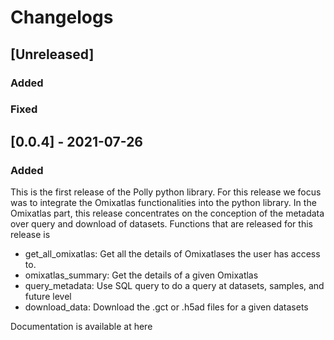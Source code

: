 # Changelogs

## [Unreleased]

### Added 


### Fixed


## [0.0.4] - 2021-07-26

### Added

This is the first release of the Polly python library. For this release we focus was to integrate the Omixatlas functionalities into the python library. In the Omixatlas part, this release concentrates on the conception of the metadata over query and download of datasets. Functions that are released for this release is

- get_all_omixatlas: Get all the details of Omixatlases the user has access to.
- omixatlas_summary: Get the details of a given Omixatlas
- query_metadata: Use SQL query to do a query at datasets, samples, and future level
- download_data: Download the .gct or .h5ad files for a given datasets

Documentation is available at here

